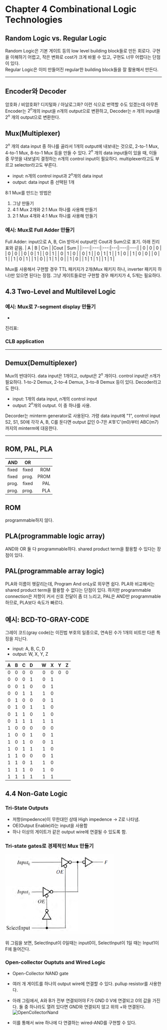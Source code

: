 # Chapter 4 Combinational Logic Technologies

## Random Logic vs. Regular Logic
Random Logic은 기본 게이트 등의 low level building block들로 만든 회로다. 구현을 이해하기 어렵고, 작은 변화로 cost가 크게 바뀔 수 있고, 구현도 너무 어렵다는 단점이 있다.   
Regular Logic은 이미 만들어진 regular한 building block들을 잘 활용해서 만든다.   

------
## Encoder와 Decoder
암호화 / 비암호화? 디지털화 / 아날로그화? 이런 식으로 번역할 수도 있겠는데 아무튼 Encoder는 $2^n$개의 input을 $n$개의 output으로 변환하고, Decoder는 $n$ 개의 input을 $2^n$ 개의 output으로 변환한다.  


## Mux(Multiplexer)

$2^n$ 개의 data input 중 하나를 골라서 1개의 output에 내보내는 것으로, 2-to-1 Mux, 4-to-1 Mux, 8-to-1 Mux 등을 만들 수 있다. $2^n$ 개의 data input들이 있을 때, 이들 중 무엇을 내보낼지 결정하는 $n$개의 control input이 필요하다. multiplexer라고도 부르고 selector라고도 부른다. 
- input: n개의 control input과 $2^n$개의 data input
- output: data input 중 선택된 1개  

8:1 Mux를 만드는 방법은 
1) 그냥 만들기 
2) 4:1 Mux 2개와 2:1 Mux 하나를 사용해 만들기 
3) 2:1 Mux 4개와 4:1 Mux 하나를 사용해 만들기




### 예시: Mux로 Full Adder 만들기
Full Adder: input으로 A, B, Cin 받아서 output인 Cout과 Sum으로 표기. 아래 진리표와 같음. 
| A   | B   | Cin |   |Cout | Sum |
|:---:|:---:|:---:|---|:---:|:---:|
|  0  |  0  |  0  |   | 0 | 0 |
|  0  |  0  |  1  |   | 0 | 1 |
|  0  |  1  |  0  |   | 0 | 1 |
|  0  |  1  |  1  |   | 1 | 0 |
|  1  |  0  |  0  |   | 0 | 1 |
|  1  |  0  |  1  |   | 1 | 0 |
|  1  |  1  |  0  |   | 1 | 0 |
|  1  |  1  |  1  |   | 1 | 1 |

Mux를 사용해서 구현할 경우 TTL 패키지가 2개(Mux 패키지 하나, inverter 패키지 하나)만 있으면 된다는 장점. 그냥 게이트들로만 구현할 경우 패키지가 4, 5개는 필요하다. 

## 4.3 Two-Level and Multilevel Logic

### 예시: Mux로 7-segment display 만들기
- 
진리표:

### CLB application

------
## Demux(Demultiplexer) 
Mux의 반대이다. data input은 1개이고, output은 $2^n$ 개이다. control input은 $n$개가 필요하다. 1-to-2 Demux, 2-to-4 Demux, 3-to-8 Demux 등이 있다. Decoder라고도 한다. 
- input: 1개의 data input, $n$개의 control input
- output: $2^n$개의 output. 이 중 하나를 사용.  

Decorder는 minterm generator로 사용된다. 가령 data input에 "1", control input S2, S1, S0에 각각 A, B, C를 둔다면 output 값인 0-7은 A'B'C'(m0)부터 ABC(m7)까지의 minterm에 대응한다. 

------
## ROM, PAL, PLA

| AND | OR |  |
|---|:---:|---:|
| fixed | fixed | ROM |
| fixed | prog. | PROM|
| prog. | fixed | PAL |
| prog. | prog. | PLA |

## ROM
programmable하지 않다. 
## PLA(programmable logic array)
AND와 OR 둘 다 programmable하다. shared product term을 활용할 수 있다는 장점이 있다. 
## PAL(programmable array logic)
PLA와 이름이 헷갈리는데, Program And onLy로 외우면 쉽다. PLA와 비교해서는 shared product term을 활용할 수 없다는 단점이 있다. 하지만 programmable connection은 저항이 커서 신호 전달이 좀 더 느리고, PAL은 AND만 programmable하므로, PLA보다 속도가 빠르다. 

## 예시: BCD-TO-GRAY-CODE
그레이 코드(gray code)는 이진법 부호의 일종으로, 연속된 수가 1개의 비트만 다른 특징을 지닌다.
- input: A, B, C, D
- output: W, X, Y, Z

| A | B   | C   | D |   | W | X | Y | Z | 
|:---: |:---:|:---:|:---:|---|:---:|:---:|:---:|:---:|
| 0 |  0  |  0  |  0  |   | 0 | 0 | 0 | 0 |
| 0 |  0  |  0  |  1  |   | 0 | 1 |  |  |
| 0 |  0  |  1  |  0  |   | 0 | 1 |  |  |
| 0 |  0  |  1  |  1  |   | 1 | 0 |  |  |
| 0 |  1  |  0  |  0  |   | 0 | 1 |  |  |
| 0 |  1  |  0  |  1  |   | 1 | 0 |  |  |
| 0 |  1  |  1  |  0  |   | 1 | 0 |  |  |
| 0 |  1  |  1  |  1  |   | 1 | 1 |  |  |
| 1 |  0  |  0  |  0  |   | 0 | 0 |  |  |
| 1 |  0  |  0  |  1  |   | 0 | 1 |  |  |
| 1 |  0  |  1  |  0  |   | 0 | 1 |  |  |
| 1 |  0  |  1  |  1  |   | 1 | 0 |  |  |
| 1 |  1  |  0  |  0  |   | 0 | 1 |  |  |
| 1 |  1  |  0  |  1  |   | 1 | 0 |  |  |
| 1 |  1  |  1  |  0  |   | 1 | 0 |  |  |
| 1 |  1  |  1  |  1  |   | 1 | 1 |  |  |


## 4.4 Non-Gate Logic
### Tri-State Outputs
- 저항(impedence)이 무한대인 상태 High impedence -> Z로 나타냄.
- OE(Output Enable)라는 input을 사용함
- 하나 이상의 게이트가 같은 output wire에 연결될 수 있도록 함. 

### Tri-state gates로 경제적인 Mux 만들기
![TristateMux](./images/TristateGatesMux.png)

위 그림을 보면, SelectInput이 0일때는 input0이, SelectInput이 1일 때는 Input1이 F에 들어간다. 

### Open-collector Ouptuts and Wired Logic
- Open-Collector NAND gate
- 여러 개 게이트를 하나의 output wire에 연결할 수 있다. pullup resistor를 사용한다. 
- 아래 그림에서, A와 B가 전부 연결되어야 F가 GND 0 V에 연결되고 0의 값을 가진다. 둘 중 하나라도 열려 있다면 GND와 연결되지 않고 위의 +와 연결된다. 
![OpenCollectorNand](./images/OpenCollectorNand.png)

- 이를 통해서 wire 하나에 다 연결하는 wired-AND를 구현할 수 있다. 
